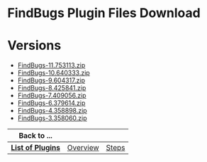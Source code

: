 
FindBugs Plugin Files Download
==============================

# Versions

- [FindBugs-11.753113.zip](https://raw.githubusercontent.com/UrbanCode/IBM-UCB-PLUGINS/main/files/FindBugs/FindBugs-11.753113.zip)
- [FindBugs-10.640333.zip](https://raw.githubusercontent.com/UrbanCode/IBM-UCB-PLUGINS/main/files/FindBugs/FindBugs-10.640333.zip)
- [FindBugs-9.604317.zip](https://raw.githubusercontent.com/UrbanCode/IBM-UCB-PLUGINS/main/files/FindBugs/FindBugs-9.604317.zip)
- [FindBugs-8.425841.zip](https://raw.githubusercontent.com/UrbanCode/IBM-UCB-PLUGINS/main/files/FindBugs/FindBugs-8.425841.zip)
- [FindBugs-7.409056.zip](https://raw.githubusercontent.com/UrbanCode/IBM-UCB-PLUGINS/main/files/FindBugs/FindBugs-7.409056.zip)
- [FindBugs-6.379614.zip](https://raw.githubusercontent.com/UrbanCode/IBM-UCB-PLUGINS/main/files/FindBugs/FindBugs-6.379614.zip)
- [FindBugs-4.358898.zip](https://raw.githubusercontent.com/UrbanCode/IBM-UCB-PLUGINS/main/files/FindBugs/FindBugs-4.358898.zip)
- [FindBugs-3.358060.zip](https://raw.githubusercontent.com/UrbanCode/IBM-UCB-PLUGINS/main/files/FindBugs/FindBugs-3.358060.zip)

|Back to ...|||
| :---: | :---: | :---: |
|[**List of Plugins**](../../index.md)|[Overview](./overview.md)|[Steps](./steps.md)|
